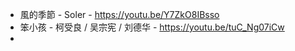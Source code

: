 - 風的季節 - Soler - https://youtu.be/Y7ZkO8IBsso
- 笨小孩 - 柯受良 / 吴宗宪 / 刘德华 - https://youtu.be/tuC_Ng07iCw
- 